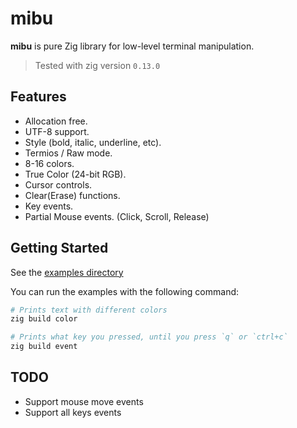 #  mibu

**mibu** is pure Zig library for low-level terminal manipulation.

> Tested with zig version `0.13.0`

## Features
- Allocation free.
- UTF-8 support.
- Style (bold, italic, underline, etc).
- Termios / Raw mode.
- 8-16 colors.
- True Color (24-bit RGB).
- Cursor controls.
- Clear(Erase) functions.
- Key events.
- Partial Mouse events. (Click, Scroll, Release)

## Getting Started

See the [examples directory](examples/)

You can run the examples with the following command:
```bash
# Prints text with different colors
zig build color

# Prints what key you pressed, until you press `q` or `ctrl+c`
zig build event
```

## TODO

- Support mouse move events
- Support all keys events
